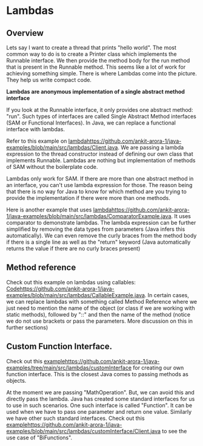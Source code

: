 # Lambdas

## Overview
Lets say I want to create a thread that prints "hello world". The most common way to do is to create a Printer class which implements the Runnable interface. We then provide the method body for the run method that is present in the Runnable method. 
This seems like a lot of work for achieving something simple. 
There is where Lambdas come into the picture. They help us write compact code. 

**Lambdas are anonymous implementation of a single abstract method interface**

If you look at the Runnable interface, it only provides one abstract method: "run". 
Such types of interfaces are called Single Abstract Method interfaces (SAM or Functional Interfaces). 
In Java, we can replace a functional interface with lambdas. 

Refer to this example on [lambda](https://github.com/ankit-arora-1/java-examples/blob/main/src/lambdas/Client.java)https://github.com/ankit-arora-1/java-examples/blob/main/src/lambdas/Client.java.
We are passing a lambda expression to the thread constructor instead of defining our own class that implements Runnable. Lambdas are nothing but implementation of methods of SAM without the boilerplate code. 

Lambdas only work for SAM. If there are more than one abstract method in an interface, you can't use lambda expression for those. The reason being that there is no way for Java to know for which method are you trying to provide the implementation if there were more than one methods. 

Here is another example that uses [lambda](https://github.com/ankit-arora-1/java-examples/blob/main/src/lambdas/ComparatorExample.java)https://github.com/ankit-arora-1/java-examples/blob/main/src/lambdas/ComparatorExample.java. It uses comparator to demonstrate lambdas. 
The lambda expression can be further simplified by removing the data types from parameters (Java infers this automatically). We can even remove the curly braces from the method body if there is a single line as well as the "return" keyword (Java automatically returns the value if there are no curly braces present)

## Method reference
Check out this example on lambdas using callables: [Code](https://github.com/ankit-arora-1/java-examples/blob/main/src/lambdas/CallableExample.java)https://github.com/ankit-arora-1/java-examples/blob/main/src/lambdas/CallableExample.java.
In certain cases, we can replace lambdas with something called Method Reference where we just need to mention the name of the object (or class if we are working with static methods), followed by "::" and then the name of the method (notice we do not use brackets or pass the parameters. More discussion on this in further sections)

## Custom Function Interface. 
Check out this [example](https://github.com/ankit-arora-1/java-examples/tree/main/src/lambdas/customInterface)https://github.com/ankit-arora-1/java-examples/tree/main/src/lambdas/customInterface for creating our own function interface.
This is the closest Java comes to passing methods as objects. 

At the moment we are passing "MathOperation". But, we can avoid this and directly pass the lambda. Java has created some standard interfaces for us to use in such scenarios. 
One such interface is called "Function". It can be used when we have to pass one parameter and return one value. 
Similarly we have other such standard interfaces. 
Check out this [example](https://github.com/ankit-arora-1/java-examples/blob/main/src/lambdas/customInterface/Client.java)https://github.com/ankit-arora-1/java-examples/blob/main/src/lambdas/customInterface/Client.java to see the use case of "BiFunctions".
